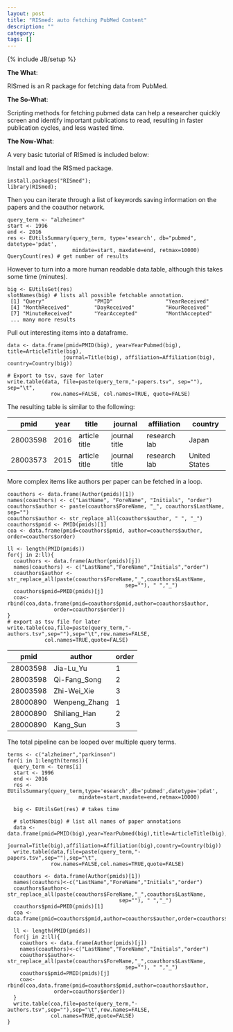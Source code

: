 ```yaml
---
layout: post
title: "RISmed: auto fetching PubMed Content"
description: ""
category: 
tags: []
---
```

{% include JB/setup %}

**The What**: 

RISmed is an R package for fetching data from PubMed. 

**The So-What**:

Scripting methods for fetching pubmed data can help a researcher quickly screen and identify important publications to read, resulting in faster publication cycles, and less wasted time.

**The Now-What**:

A very basic tutorial of RISmed is included below:

Install and load the RISmed package.

```
install.packages("RISmed");
library(RISmed);
```

Then you can iterate through a list of keywords saving information on the papers and the coauthor network.

```
query_term <- "alzheimer"
start <- 1996
end <- 2016
res <- EUtilsSummary(query_term, type='esearch', db="pubmed", datetype='pdat',
                     mindate=start, maxdate=end, retmax=10000)
QueryCount(res) # get number of results

```

However to turn into a more human readable data.table, although this takes some time (minutes).

```
big <- EUtilsGet(res)
slotNames(big) # lists all possible fetchable annotation.
 [1] "Query"                "PMID"                 "YearReceived"        
 [4] "MonthReceived"        "DayReceived"          "HourReceived"        
 [7] "MinuteReceived"       "YearAccepted"         "MonthAccepted"
 ... many more results      

```

Pull out interesting items into a dataframe.

```
data <- data.frame(pmid=PMID(big), year=YearPubmed(big), title=ArticleTitle(big),
                  journal=Title(big), affiliation=Affiliation(big), country=Country(big))

# Export to tsv, save for later
write.table(data, file=paste(query_term,"-papers.tsv", sep=""), sep="\t",
              row.names=FALSE, col.names=TRUE, quote=FALSE)
```
The resulting table is similar to the following:

|pmid|year|title|journal|affiliation|country|
|----|----|-----|-------|-----------|-------|
|28003598 | 2016 | article title | journal title | research lab | Japan |
|28003573 | 2015 | article title | journal title | research lab | United States|

More complex items like authors per paper can be fetched in a loop. 

```
coauthors <- data.frame(Author(pmids)[1])
names(coauthors) <- c("LastName", "ForeName", "Initials", "order")
coauthors$author <- paste(coauthors$ForeName, "_", coauthors$LastName, sep="")
coauthors$author <- str_replace_all(coauthors$author, " ", "_")
coauthors$pmid <- PMID(pmids)[1]
coa <- data.frame(pmid=coauthors$pmid, author=coauthors$author, order=coauthors$order)

ll <- length(PMID(pmids))
for(j in 2:ll){
  coauthors <- data.frame(Author(pmids)[j])
  names(coauthors) <- c("LastName","ForeName","Initials","order")
  coauthors$author <- str_replace_all(paste(coauthors$ForeName,"_",coauthors$LastName,
                                      sep=""), " ","_")
  coauthors$pmid=PMID(pmids)[j]
  coa<-rbind(coa,data.frame(pmid=coauthors$pmid,author=coauthors$author,
               order=coauthors$order))
}
# export as tsv file for later
write.table(coa,file=paste(query_term,"-authors.tsv",sep=""),sep="\t",row.names=FALSE,
            col.names=TRUE,quote=FALSE)
```

| pmid | author | order |
|------|--------|-------|
| 28003598 | Jia-Lu_Yu | 1 |
| 28003598 | Qi-Fang_Song | 2 |
| 28003598 | Zhi-Wei_Xie | 3 |
|28000890 | Wenpeng_Zhang | 1 |
|28000890 | Shiliang_Han | 2 |
|28000890 | Kang_Sun | 3 |

The total pipeline can be looped over multiple query terms.

```
terms <- c("alzheimer","parkinson")
for(i in 1:length(terms)){
  query_term <- terms[i]
  start <- 1996
  end <- 2016
  res <- EUtilsSummary(query_term,type='esearch',db='pubmed',datetype='pdat',
                       mindate=start,maxdate=end,retmax=10000)
  
  big <- EUtilsGet(res) # takes time
  
  # slotNames(big) # list all names of paper annotations
  data <- data.frame(pmid=PMID(big),year=YearPubmed(big),title=ArticleTitle(big),
                     journal=Title(big),affiliation=Affiliation(big),country=Country(big))
  write.table(data,file=paste(query_term,"-papers.tsv",sep=""),sep="\t",
              row.names=FALSE,col.names=TRUE,quote=FALSE)
  
  coauthors <- data.frame(Author(pmids)[1])
  names(coauthors)<-c("LastName","ForeName","Initials","order")
  coauthors$author<-str_replace_all(paste(coauthors$ForeName,"_",coauthors$LastName,
                                    sep=""), " ","_")
  coauthors$pmid=PMID(pmids)[1]
  coa <- data.frame(pmid=coauthors$pmid,author=coauthors$author,order=coauthors$order)

  ll <- length(PMID(pmids))
  for(j in 2:ll){
    coauthors <- data.frame(Author(pmids)[j])
    names(coauthors)<-c("LastName","ForeName","Initials","order")
    coauthors$author<-str_replace_all(paste(coauthors$ForeName,"_",coauthors$LastName,
                                      sep=""), " ","_")
    coauthors$pmid=PMID(pmids)[j]
    coa<-rbind(coa,data.frame(pmid=coauthors$pmid,author=coauthors$author,
               order=coauthors$order))
  }
  write.table(coa,file=paste(query_term,"-authors.tsv",sep=""),sep="\t",row.names=FALSE,
              col.names=TRUE,quote=FALSE)
}
```

